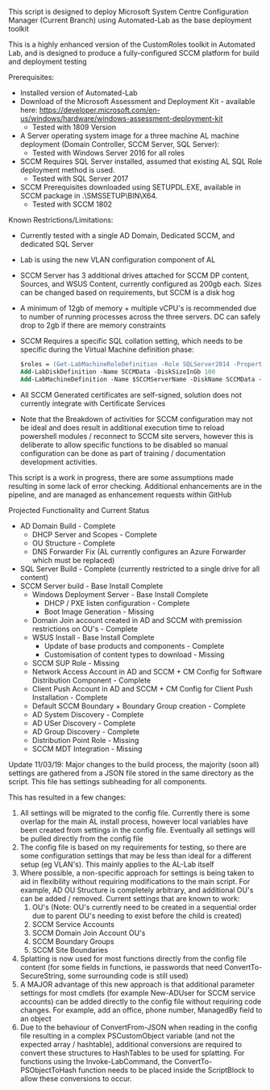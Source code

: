 This script is designed to deploy Microsoft System Centre Configuration Manager (Current Branch) using Automated-Lab as the base deployment toolkit

This is a highly enhanced version of the CustomRoles toolkit in Automated Lab, and is designed to produce a fully-configured SCCM platform for build and deployment testing

Prerequisites:

- Installed version of Automated-Lab
- Download of the Microsoft Assessment and Deployment Kit - available here:
    https://developer.microsoft.com/en-us/windows/hardware/windows-assessment-deployment-kit
    - Tested with 1809 Version
- A Server operating system image for a three machine AL machine deployment (Domain Controller, SCCM Server, SQL Server):
    - Tested with Windows Server 2016 for all roles
- SCCM Requires SQL Server installed, assumed that existing AL SQL Role deployment method is used.
    - Tested with SQL Server 2017
- SCCM Prerequisites downloaded using SETUPDL.EXE, available in SCCM package in .\SMSSETUP\BIN\X64.
    - Tested with SCCM 1802

Known Restrictions/Limitations:

- Currently tested with a single AD Domain, Dedicated SCCM, and dedicated SQL Server
- Lab is using the new VLAN configuration component of AL
- SCCM Server has 3 additional drives attached for SCCM DP content, Sources, and WSUS Content, currently configured as 200gb each. Sizes can be changed based on requirements, but SCCM is a disk hog
- A minimum of 12gb of memory + multiple vCPU's is recommended due to number of running processes across the three servers. DC can safely drop to 2gb if there are memory constraints
- SCCM Requires a specific SQL collation setting, which needs to be specific during the Virtual Machine definition phase:

    ```ps
    $roles = (Get-LabMachineRoleDefinition -Role SQLServer2014 -Properties @{ Collation = 'SQL_Latin1_General_CP1_CI_AS' })
    Add-LabDiskDefinition -Name SCCMData -DiskSizeInGb 100
    Add-LabMachineDefinition -Name $SCCMServerName -DiskName SCCMData -Memory 4GB -Processors 4 -Roles $roles -IpAddress '192.168.40.20'
    ```

- All SCCM Generated certificates are self-signed, solution does not currently integrate with Certificate Services
- Note that the Breakdown of activities for SCCM configuration may not be ideal and does result in additional execution time to reload powershell modules / reconnect to SCCM site servers, however this is deliberate to allow specific functions to be disabled so manual configuration can be done as part of training / documentation development activities.

This script is a work in progress, there are some assumptions made resulting in some lack of error checking. Additional enhancements are in the pipeline, and are managed as enhancement requests within GitHub

Projected Functionality and Current Status
- AD Domain Build - Complete
    - DHCP Server and Scopes - Complete
    - OU Structure - Complete
    - DNS Forwarder Fix (AL currently configures an Azure Forwarder which must be replaced)
- SQL Server Build - Complete (currently restricted to a single drive for all content)
- SCCM Server build - Base Install Complete
    - Windows Deployment Server - Base Install Complete
        - DHCP / PXE listen configuration - Complete
        - Boot Image Generation - Missing
    - Domain Join account created in AD and SCCM with premission restrictions on OU's - Complete
    - WSUS Install - Base Install Complete
        - Update of base products and components - Complete
        - Customisation of content types to download - Missing
    - SCCM SUP Role - Missing
    - Network Access Account in AD and SCCM + CM Config for Software Distribution Component - Complete
    - Client Push Account in AD and SCCM + CM Config for Client Push Installation - Complete
    - Default SCCM Boundary + Boundary Group creation - Complete
    - AD System Discovery - Complete
    - AD USer Discovery - Complete
    - AD Group Discovery - Complete
    - Distribution Point Role - Missing
    - SCCM MDT Integration - Missing

Update 11/03/19:
Major changes to the build process, the majority (soon all) settings are gathered from a JSON file stored in the same directory as the script. This file has settings subheading for all components.

This has resulted in a few changes:

1. All settings will be migrated to the config file. Currently there is some overlap for the main AL install process, however local variables have been created from settings in the config file. Eventually all settings will be pulled directly from the config file
2. The config file is based on my requirements for testing, so there are some configuration settings that may be less than ideal for a different setup (eg VLAN's). This mainly applies to the AL-Lab itself
3. Where possible, a non-specific approach for settings is being taken to aid in flexibility without requiring modifications to the main script. For example, AD OU Structure is completely arbitrary, and additional OU's can be added / removed. Current settings that are known to work:
    1. OU's (Note: OU's currently need to be created in a sequential order due to parent OU's needing to exist before the child is created)
    2. SCCM Service Accounts
    3. SCCM Domain Join Account OU's
    4. SCCM Boundary Groups
    5. SCCM Site Boundaries
4. Splatting is now used for most functions directly from the config file content (for some fields in functions, ie passwords that need ConvertTo-SecureString, some surrounding code is still used)
5. A MAJOR advantage of this new approach is that additional parameter settings for most cmdlets (for example New-ADUser for SCCM service accounts) can be added directly to the config file without requiring code changes. For example, add an office, phone number, ManagedBy field to an object
6. Due to the behaviour of ConvertFrom-JSON when reading in the config file resulting in a complex PSCustomObject variable (and not the expected array / hashtable), additional conversions are required to convert these structures to HashTables to be used for splatting. For functions using the Invoke-LabCommand, the ConvertTo-PSObjectToHash function needs to be placed inside the ScriptBlock to allow these conversions to occur.